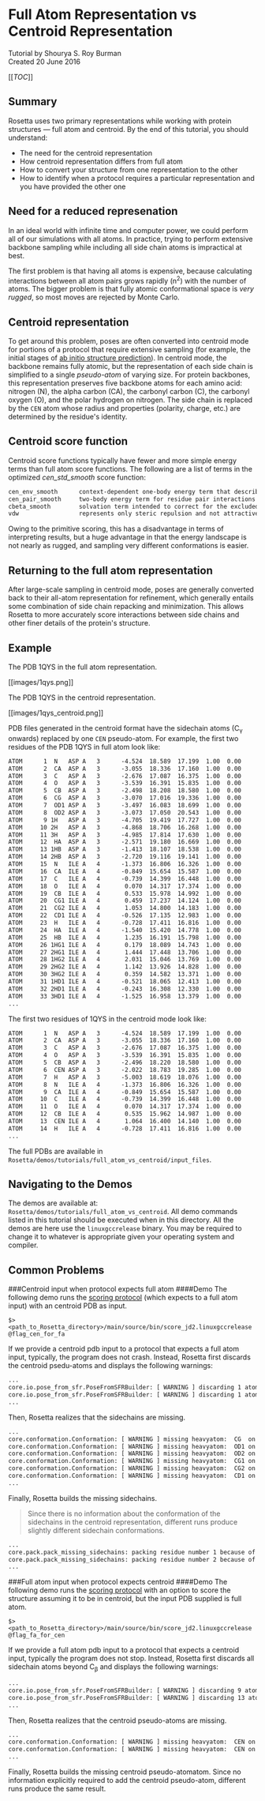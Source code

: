 Full Atom Representation vs Centroid Representation
===================================================
Tutorial by Shourya S. Roy Burman   
Created 20 June 2016

[[_TOC_]]

Summary
-------
Rosetta uses two primary representations while working with protein structures — full atom and centroid. By the end of this tutorial, you should understand:

* The need for the centroid representation   
* How centroid representation differs from full atom   
* How to convert your structure from one representation to the other   
* How to identify when a protocol requires a particular representation and you have provided the other one

Need for a reduced represenation
--------------------------------
In an ideal world with infinite time and computer power, we could perform all of our simulations with all atoms. In practice, trying to perform extensive backbone sampling while including all side chain atoms is impractical at best.

The first problem is that having all atoms is expensive, because calculating interactions between all atom pairs grows rapidly (n<sup>2</sup>) with the number of atoms. The bigger problem is that fully atomic conformational space is _very rugged_, so most moves are rejected by Monte Carlo.

Centroid representation
-----------------------

To get around this problem, poses are often converted into centroid mode for portions of a protocol that require extensive sampling (for example, the initial stages of [ab initio structure prediction](https://www.rosettacommons.org/demos/latest/public/abinitio/README)). In centroid mode, the backbone remains fully atomic, but the representation of each side chain is simplified to a single _pseudo-atom_ of varying size. For protein backbones, this representation preserves five backbone atoms for each amino acid: nitrogen (N), the alpha carbon (CA), the carbonyl carbon (C), the carbonyl oxygen (O), and the polar hydrogen on nitrogen. The side chain is replaced by the `CEN` atom whose radius and properties (polarity, charge, etc.) are determined by the residue's identity.

Centroid score function
------------------------
Centroid score functions typically have fewer and more simple energy terms than full atom score functions. The following are a list of terms in the optimized _cen_std_smooth_ score function:

```html
cen_env_smooth      context-dependent one-body energy term that describes the solvation of a particular residue (based on the hydrophobic effect)
cen_pair_smooth     two-body energy term for residue pair interactions (electrostatics and disulfide bonds)
cbeta_smooth        solvation term intended to correct for the excluded volume effect introduced by the simulation and favor compact structures
vdw                 represents only steric repulsion and not attractive van der Waals' forces
```

Owing to the primitive scoring, this has a disadvantage in terms of interpreting results, but a huge advantage in that the energy landscape is not nearly as rugged, and sampling very different conformations is easier.


Returning to the full atom representation
-----------------------------------------
After large-scale sampling in centroid mode, poses are generally converted back to their all-atom representation for refinement, which generally entails some combination of side chain repacking and minimization. This allows Rosetta to more accurately score interactions between side chains and other finer details of the protein's structure.

Example
-------
The PDB 1QYS in the full atom representation.

[[images/1qys.png]]

The PDB 1QYS in the centroid representation.

[[images/1qys_centroid.png]]

PDB files generated in the centroid format have the sidechain atoms  (C<sub>γ</sub> onwards) replaced by one `CEN` pseudo-atom. For example, the first two residues of the PDB 1QYS in full atom look like:
```html
ATOM      1  N   ASP A   3      -4.524  18.589  17.199  1.00  0.00           N  
ATOM      2  CA  ASP A   3      -3.055  18.336  17.160  1.00  0.00           C  
ATOM      3  C   ASP A   3      -2.676  17.087  16.375  1.00  0.00           C  
ATOM      4  O   ASP A   3      -3.539  16.391  15.835  1.00  0.00           O  
ATOM      5  CB  ASP A   3      -2.498  18.208  18.580  1.00  0.00           C  
ATOM      6  CG  ASP A   3      -3.070  17.016  19.336  1.00  0.00           C  
ATOM      7  OD1 ASP A   3      -3.497  16.083  18.699  1.00  0.00           O  
ATOM      8  OD2 ASP A   3      -3.073  17.050  20.543  1.00  0.00           O  
ATOM      9 1H   ASP A   3      -4.705  19.419  17.727  1.00  0.00           H  
ATOM     10 2H   ASP A   3      -4.868  18.706  16.268  1.00  0.00           H  
ATOM     11 3H   ASP A   3      -4.985  17.814  17.630  1.00  0.00           H  
ATOM     12  HA  ASP A   3      -2.571  19.180  16.669  1.00  0.00           H  
ATOM     13 1HB  ASP A   3      -1.413  18.107  18.538  1.00  0.00           H  
ATOM     14 2HB  ASP A   3      -2.720  19.116  19.141  1.00  0.00           H  
ATOM     15  N   ILE A   4      -1.373  16.806  16.326  1.00  0.00           N  
ATOM     16  CA  ILE A   4      -0.849  15.654  15.587  1.00  0.00           C  
ATOM     17  C   ILE A   4      -0.739  14.399  16.448  1.00  0.00           C  
ATOM     18  O   ILE A   4       0.070  14.317  17.374  1.00  0.00           O  
ATOM     19  CB  ILE A   4       0.533  15.978  14.992  1.00  0.00           C  
ATOM     20  CG1 ILE A   4       0.459  17.237  14.124  1.00  0.00           C  
ATOM     21  CG2 ILE A   4       1.053  14.800  14.183  1.00  0.00           C  
ATOM     22  CD1 ILE A   4      -0.526  17.135  12.983  1.00  0.00           C  
ATOM     23  H   ILE A   4      -0.728  17.411  16.816  1.00  0.00           H  
ATOM     24  HA  ILE A   4      -1.540  15.420  14.778  1.00  0.00           H  
ATOM     25  HB  ILE A   4       1.235  16.191  15.798  1.00  0.00           H  
ATOM     26 1HG1 ILE A   4       0.179  18.089  14.743  1.00  0.00           H  
ATOM     27 2HG1 ILE A   4       1.444  17.448  13.706  1.00  0.00           H  
ATOM     28 1HG2 ILE A   4       2.031  15.046  13.769  1.00  0.00           H  
ATOM     29 2HG2 ILE A   4       1.142  13.926  14.828  1.00  0.00           H  
ATOM     30 3HG2 ILE A   4       0.359  14.582  13.371  1.00  0.00           H  
ATOM     31 1HD1 ILE A   4      -0.521  18.065  12.413  1.00  0.00           H  
ATOM     32 2HD1 ILE A   4      -0.243  16.308  12.330  1.00  0.00           H  
ATOM     33 3HD1 ILE A   4      -1.525  16.958  13.379  1.00  0.00           H  
...
```
The first two residues of 1QYS in the centroid mode look like:
```html
ATOM      1  N   ASP A   3      -4.524  18.589  17.199  1.00  0.00           N  
ATOM      2  CA  ASP A   3      -3.055  18.336  17.160  1.00  0.00           C  
ATOM      3  C   ASP A   3      -2.676  17.087  16.375  1.00  0.00           C  
ATOM      4  O   ASP A   3      -3.539  16.391  15.835  1.00  0.00           O  
ATOM      5  CB  ASP A   3      -2.496  18.220  18.580  1.00  0.00           C  
ATOM      6  CEN ASP A   3      -2.022  18.783  19.285  1.00  0.00           X  
ATOM      7  H   ASP A   3      -5.003  18.619  18.076  1.00  0.00           H  
ATOM      8  N   ILE A   4      -1.373  16.806  16.326  1.00  0.00           N  
ATOM      9  CA  ILE A   4      -0.849  15.654  15.587  1.00  0.00           C  
ATOM     10  C   ILE A   4      -0.739  14.399  16.448  1.00  0.00           C  
ATOM     11  O   ILE A   4       0.070  14.317  17.374  1.00  0.00           O  
ATOM     12  CB  ILE A   4       0.535  15.962  14.987  1.00  0.00           C  
ATOM     13  CEN ILE A   4       1.064  16.400  14.140  1.00  0.00           X  
ATOM     14  H   ILE A   4      -0.728  17.411  16.816  1.00  0.00           H   
...
```
The full PDBs are available in `Rosetta/demos/tutorials/full_atom_vs_centroid/input_files`.

Navigating to the Demos
-----------------------
The demos are available at: `Rosetta/demos/tutorials/full_atom_vs_centroid`. All demo commands listed in this tutorial should be executed when in this directory. All the demos are here use the `linuxgccrelease` binary. You may be required to change it to whatever is appropriate given your operating system and compiler.

Common Problems
---------------
###Centroid input when protocol expects full atom
####Demo
The following demo runs the [scoring protocol](https://www.rosettacommons.org/demos/latest/tutorials/scoring/README) (which expects to a full atom input) with an centroid PDB as input.

    $> <path_to_Rosetta_directory>/main/source/bin/score_jd2.linuxgccrelease @flag_cen_for_fa

If we provide a centroid pdb input to a protocol that expects a full atom input, typically, the program does not crash. Instead, Rosetta first discards the centroid psedu-atoms and displays the following warnings:

```html
...
core.io.pose_from_sfr.PoseFromSFRBuilder: [ WARNING ] discarding 1 atoms at position 1 in file input_files/1qys_centroid.pdb. Best match rsd_type:  ASP:NtermProteinFull
core.io.pose_from_sfr.PoseFromSFRBuilder: [ WARNING ] discarding 1 atoms at position 2 in file input_files/1qys_centroid.pdb. Best match rsd_type:  ILE
...
```
Then, Rosetta realizes that the sidechains are missing.
```html
...
core.conformation.Conformation: [ WARNING ] missing heavyatom:  CG  on residue ASP:NtermProteinFull 1
core.conformation.Conformation: [ WARNING ] missing heavyatom:  OD1 on residue ASP:NtermProteinFull 1
core.conformation.Conformation: [ WARNING ] missing heavyatom:  OD2 on residue ASP:NtermProteinFull 1
core.conformation.Conformation: [ WARNING ] missing heavyatom:  CG1 on residue ILE 2
core.conformation.Conformation: [ WARNING ] missing heavyatom:  CG2 on residue ILE 2
core.conformation.Conformation: [ WARNING ] missing heavyatom:  CD1 on residue ILE 2
...
```
Finally, Rosetta builds the missing sidechains.
>Since there is no information about the conformation of the sidechains in the centroid representation, different runs produce slightly different sidechain conformations.

```html
...
core.pack.pack_missing_sidechains: packing residue number 1 because of missing atom number 6 atom name  CG 
core.pack.pack_missing_sidechains: packing residue number 2 because of missing atom number 6 atom name  CG
...
```
###Full atom input when protocol expects centroid
####Demo
The following demo runs the [scoring protocol](https://www.rosettacommons.org/demos/latest/tutorials/scoring/README) with an option to score the structure assuming it to be in centroid, but the input PDB supplied is full atom.

    $> <path_to_Rosetta_directory>/main/source/bin/score_jd2.linuxgccrelease @flag_fa_for_cen
If we provide a full atom pdb input to a protocol that expects a centroid input, typically the program does not stop. Instead, Rosetta first discards all sidechain atoms beyond C<sub>β</sub> and displays the following warnings:
```html
...
core.io.pose_from_sfr.PoseFromSFRBuilder: [ WARNING ] discarding 9 atoms at position 1 in file input_files/1qys.pdb. Best match rsd_type:  ASP:NtermProteinFull
core.io.pose_from_sfr.PoseFromSFRBuilder: [ WARNING ] discarding 13 atoms at position 2 in file input_files/1qys.pdb. Best match rsd_type:  ILE
...
```
Then, Rosetta realizes that the centroid pseudo-atoms are missing.
```html
...
core.conformation.Conformation: [ WARNING ] missing heavyatom:  CEN on residue ASP:NtermProteinFull 1
core.conformation.Conformation: [ WARNING ] missing heavyatom:  CEN on residue ILE 2
...
```
Finally, Rosetta builds the missing centroid pseudo-atomatom. Since no information explicitly required to add the centroid pseudo-atom, different runs produce the same result.

